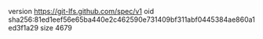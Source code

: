 version https://git-lfs.github.com/spec/v1
oid sha256:81ed1eef56e65ba440e2c462590e731409bf311abf0445384ae860a1ed3f1a29
size 4679
